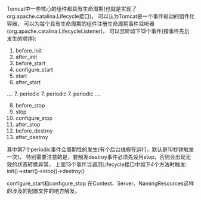 Tomcat中一些核心的组件都具有生命周期(也就是实现了org.apache.catalina.Lifecycle接口)，
可以认为Tomcat是一个事件驱动的组件化容器，
可以为每个具有生命周期的组件注册生命周期事件监听器(org.apache.catalina.LifecycleListener)，
可以监听如下13个事件(按事件先后发生的顺序):
 1. before_init
 2. after_init
 3. before_start
 4. configure_start
 5. start
 6. after_start

 ....
 7. periodic
 7. periodic
 7. periodic
 ....

 8. before_stop
 9. stop
10. configure_stop
11. after_stop
12. before_destroy
13. after_destroy

其中第7个periodic事件会周期性的发生(有个后台线程在运行，默认是10秒钟触发一次)，
特别需要注意的是，要触发destroy事件必须先设用stop，否则会出现无效的状态转换异常，
上面13个事件当调用Lifecycle接口中如下4个方法时触发:
init()->start()->stop()->destroy()

configure_start和configure_stop
在Context、Server、NamingResources这样的涉及的配置文件的地方触发。


